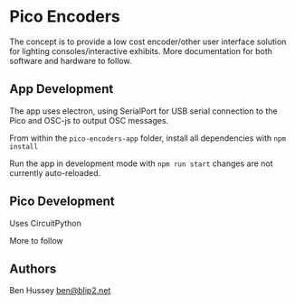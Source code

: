 # Pico Encoders

The concept is to provide a low cost encoder/other user interface solution for lighting consoles/interactive exhibits. More documentation for both software and hardware to follow.

## App Development

The app uses electron, using SerialPort for USB serial connection to the Pico and OSC-js to output OSC messages.

From within the `pico-encoders-app` folder, install all dependencies with `npm install`

Run the app in development mode with `npm run start` changes are not currently auto-reloaded.

## Pico Development

Uses CircuitPython

More to follow

## Authors

Ben Hussey <ben@blip2.net>
